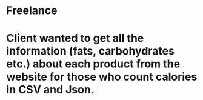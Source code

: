 # Freelance

# Client wanted to get all the information (fats, carbohydrates etc.) about each product from the website for those who count calories in CSV and Json.
